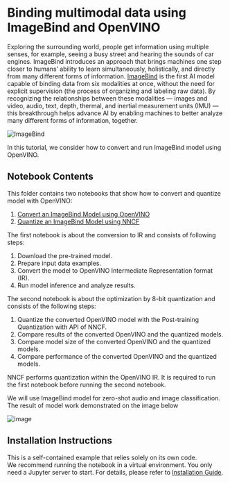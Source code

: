 # Binding multimodal data using ImageBind and OpenVINO

Exploring the surrounding world, people get information using multiple senses, for example, seeing a busy street and hearing the sounds of car engines. ImageBind introduces an approach that brings machines one step closer to humans’ ability to learn simultaneously, holistically, and directly from many different forms of information. 
[ImageBind](https://github.com/facebookresearch/ImageBind) is the first AI model capable of binding data from six modalities at once, without the need for explicit supervision (the process of organizing and labeling raw data). By recognizing the relationships between these modalities — images and video, audio, text, depth, thermal, and inertial measurement units (IMU) — this breakthrough helps advance AI by enabling machines to better analyze many different forms of information, together.

![ImageBind](https://user-images.githubusercontent.com/8495451/236859695-ffa13364-3e39-4d99-a8da-fbfab17f9a6b.gif)

In this tutorial, we consider how to convert and run ImageBind model using OpenVINO.


## Notebook Contents

This folder contains two notebooks that show how to convert and quantize model with OpenVINO:

1. [Convert an ImageBind Model using OpenVINO](239-image-bind-convert.ipynb)
2. [Quantize an ImageBind Model using NNCF](239-image-bind-quantize.ipynb)

The first notebook is about the conversion to IR and consists of following steps:

1. Download the pre-trained model.
2. Prepare input data examples.
3. Convert the model to OpenVINO Intermediate Representation format (IR).
4. Run model inference and analyze results.

The second notebook is about the optimization by 8-bit quantization and consists of the following steps:

1. Quantize the converted OpenVINO model with the Post-training Quantization with API of NNCF.
2. Compare results of the converted OpenVINO and the quantized models.
3. Compare model size of the converted OpenVINO and the quantized models.
4. Compare performance of the converted OpenVINO and the quantized models.

NNCF performs quantization within the OpenVINO IR. It is required to run the first notebook before running the second notebook.

We will use ImageBind model for zero-shot audio and image classification. The result of model work demonstrated on the image below

![image](https://user-images.githubusercontent.com/29454499/240364108-39868933-d221-41e6-9b2e-dac1b14ef32f.png)


## Installation Instructions

This is a self-contained example that relies solely on its own code.</br>
We recommend running the notebook in a virtual environment. You only need a Jupyter server to start.
For details, please refer to [Installation Guide](../../README.md).